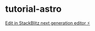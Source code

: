 # tutorial-astro

[Edit in StackBlitz next generation editor ⚡️](https://stackblitz.com/~/github.com/phlstephen/tutorial-astro)
